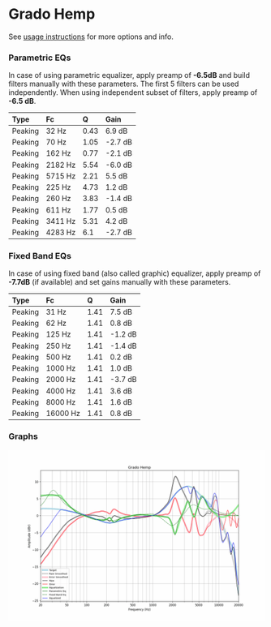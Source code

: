 # Grado Hemp
See [usage instructions](https://github.com/jaakkopasanen/AutoEq#usage) for more options and info.

### Parametric EQs
In case of using parametric equalizer, apply preamp of **-6.5dB** and build filters manually
with these parameters. The first 5 filters can be used independently.
When using independent subset of filters, apply preamp of **-6.5 dB**.

| Type    | Fc      |    Q | Gain    |
|:--------|:--------|:-----|:--------|
| Peaking | 32 Hz   | 0.43 | 6.9 dB  |
| Peaking | 70 Hz   | 1.05 | -2.7 dB |
| Peaking | 162 Hz  | 0.77 | -2.1 dB |
| Peaking | 2182 Hz | 5.54 | -6.0 dB |
| Peaking | 5715 Hz | 2.21 | 5.5 dB  |
| Peaking | 225 Hz  | 4.73 | 1.2 dB  |
| Peaking | 260 Hz  | 3.83 | -1.4 dB |
| Peaking | 611 Hz  | 1.77 | 0.5 dB  |
| Peaking | 3411 Hz | 5.31 | 4.2 dB  |
| Peaking | 4283 Hz | 6.1  | -2.7 dB |

### Fixed Band EQs
In case of using fixed band (also called graphic) equalizer, apply preamp of **-7.7dB**
(if available) and set gains manually with these parameters.

| Type    | Fc       |    Q | Gain    |
|:--------|:---------|:-----|:--------|
| Peaking | 31 Hz    | 1.41 | 7.5 dB  |
| Peaking | 62 Hz    | 1.41 | 0.8 dB  |
| Peaking | 125 Hz   | 1.41 | -1.2 dB |
| Peaking | 250 Hz   | 1.41 | -1.4 dB |
| Peaking | 500 Hz   | 1.41 | 0.2 dB  |
| Peaking | 1000 Hz  | 1.41 | 1.0 dB  |
| Peaking | 2000 Hz  | 1.41 | -3.7 dB |
| Peaking | 4000 Hz  | 1.41 | 3.6 dB  |
| Peaking | 8000 Hz  | 1.41 | 1.6 dB  |
| Peaking | 16000 Hz | 1.41 | 0.8 dB  |

### Graphs
![](./Grado%20Hemp.png)
